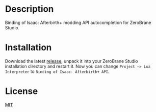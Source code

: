 # Description
Binding of Isaac: Afterbirth+ modding API autocompletion for ZeroBrane Studio.

# Installation
Download the latest [release](https://github.com/Yusyuriv/Afterbirth-API-for-ZeroBrane/releases), unpack it into your ZeroBrane Studio installation directory and restart it. Now you can change `Project —> Lua Interpreter` to `Binding of Isaac: Afterbirth+ API`.

# License
[MIT](LICENSE.md)